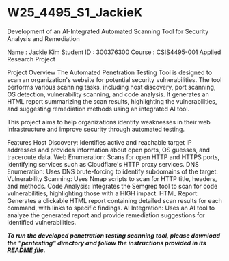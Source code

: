 # W25_4495_S1_JackieK

Development of an AI-Integrated Automated Scanning Tool for Security Analysis and Remediation


Name : Jackie Kim
Student ID : 300376300
Course : CSIS4495-001 Applied Research Project

Project Overview
The Automated Penetration Testing Tool is designed to scan an organization's website for potential security vulnerabilities. The tool performs various scanning tasks, including host discovery, port scanning, OS detection, vulnerability scanning, and code analysis. It generates an HTML report summarizing the scan results, highlighting the vulnerabilities, and suggesting remediation methods using an integrated AI tool.

This project aims to help organizations identify weaknesses in their web infrastructure and improve security through automated testing.

Features
Host Discovery: Identifies active and reachable target IP addresses and provides information about open ports, OS guesses, and traceroute data.
Web Enumeration: Scans for open HTTP and HTTPS ports, identifying services such as Cloudflare's HTTP proxy services.
DNS Enumeration: Uses DNS brute-forcing to identify subdomains of the target.
Vulnerability Scanning: Uses Nmap scripts to scan for HTTP title, headers, and methods.
Code Analysis: Integrates the Semgrep tool to scan for code vulnerabilities, highlighting those with a HIGH impact.
HTML Report: Generates a clickable HTML report containing detailed scan results for each command, with links to specific findings.
AI Integration: Uses an AI tool to analyze the generated report and provide remediation suggestions for identified vulnerabilities.

***To run the developed penetration testing scanning tool, please download the "pentesting" directory and follow the instructions provided in its README file.***
